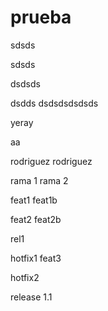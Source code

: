 # prueba
sdsds

sdsds

dsdsds

dsdds
dsdsdsdsdsds


yeray

aa

rodriguez
rodriguez

rama 1
rama 2

feat1
feat1b

feat2
feat2b

rel1


hotfix1
feat3

hotfix2

release 1.1
